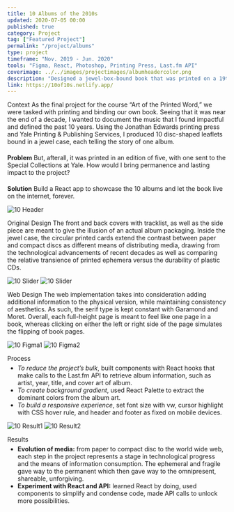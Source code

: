 ```yaml
---
title: 10 Albums of the 2010s
updated: 2020-07-05 00:00
published: true
category: Project
tag: ["Featured Project"]
permalink: "/project/albums"
type: project
timeframe: "Nov. 2019 - Jun. 2020"
tools: "Figma, React, Photoshop, Printing Press, Last.fm API"
coverimage: ../../images/projectimages/albumheadercolor.png
description: "Designed a jewel-box-bound book that was printed on a 19th century printing press to highlight the music that helped define the past decade, which was then turned digital with React."
link: https://10of10s.netlify.app/
---
```


<div class="csblock" id="context"> 
<span class="csblockheading">
    Context
</span>
    As the final project for the course “Art of the Printed Word,” we were tasked with printing and binding our own book. Seeing that it was near the end of a decade, I wanted to document the music that I found impactful and defined the past 10 years. Using the Jonathan Edwards printing press and Yale Printing & Publishing Services, I produced 10 disc-shaped leaflets bound in a jewel case, each telling the story of one album.
    <div style="margin-top: 20px;">
        <b>Problem</b> But, afterall, it was printed in an edition of five, with one sent to the Special Collections at Yale. How would I bring permanence and lasting impact to the project?
    </div>
    <div style="margin-top: 20px;">
        <b>Solution</b> Build a React app to showcase the 10 albums and let the book live on the internet, forever.
    </div>
</div>

![10 Header](/projectimages/albumheadercolor.png)

<div class="csblock" id="original-design"> 
<span class="csblockheading">
    Original Design
</span>
    The front and back covers with tracklist, as well as the side piece are meant to give the illusion of an actual album packaging. Inside the jewel case, the circular printed cards extend the contrast between paper and compact discs as different means of distributing media, drawing from the technological advancements of recent decades as well as comparing the relative transience of printed ephemera versus the durability of plastic CDs.
</div>

![10 Slider](/projectimages/albumdesign.jpg)
![10 Slider](/projectimages/albumdesignslider.png)

<div class="csblock" id="web-design"> 
<span class="csblockheading">
    Web Design
</span>
    The web implementation takes into consideration adding additional information to the physical version, while maintaining consistency of aesthetics. As such, the serif type is kept constant with Garamond and Moret. Overall, each full-height page is meant to feel like one page in a book, whereas clicking on either the left or right side of the page simulates the flipping of book pages.
</div>

![10 Figma1](/projectimages/albumweb1.png)
![10 Figma2](/projectimages/albumweb2.png)

<div class="csblock" id="process"> 
<span class="csblockheading">
    Process
</span>
    <ul style="margin-top: 5px;">
        <li> <i>To reduce the project’s bulk</i>, built components with React hooks that make calls to the Last.fm API to retrieve album information, such as artist, year, title, and cover art of album.
        <li> <i>To create background gradient</i>, used React Palette to extract the dominant colors from the album art. 
        <li> <i>To build a responsive experience</i>, set font size with vw, cursor highlight with CSS hover rule, and header and footer as fixed on mobile devices.
    </ul>
</div>

![10 Result1](/projectimages/albumfigma1.jpg)
![10 Result2](/projectimages/albumfigma2.jpg)

<div class="csblock" id="results"> 
<span class="csblockheading">
    Results
</span>
    <ul style="margin-top: 5px;">
        <li> <b>Evolution of media:</b> from paper to compact disc to the world wide web, each step in the project represents a stage in technological progress and the means of information consumption. The ephemeral and fragile gave way to the permanent which then gave way to the omnipresent, shareable, unforgiving.
        <li> <b>Experiment with React and API:</b> learned React by doing, used components to simplify and condense code, made API calls to unlock more possibilities.
    </ul>
</div>
